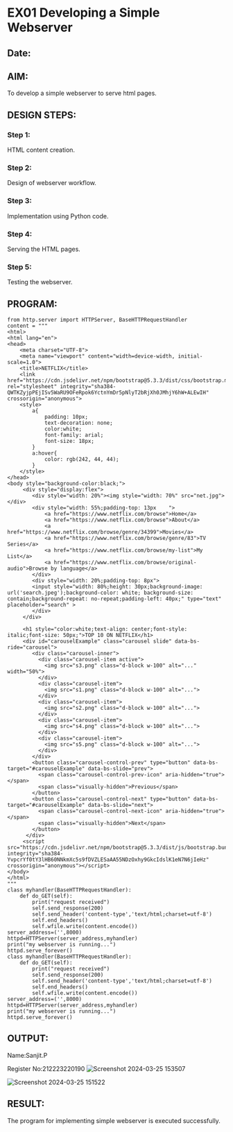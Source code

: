 # EX01 Developing a Simple Webserver
## Date:

## AIM:
To develop a simple webserver to serve html pages.

## DESIGN STEPS:
### Step 1: 
HTML content creation.

### Step 2:
Design of webserver workflow.

### Step 3:
Implementation using Python code.

### Step 4:
Serving the HTML pages.

### Step 5:
Testing the webserver.

## PROGRAM:
```
from http.server import HTTPServer, BaseHTTPRequestHandler
content = """
<html>
<html lang="en">
<head>
    <meta charset="UTF-8">
    <meta name="viewport" content="width=device-width, initial-scale=1.0">
    <title>NETFLIX</title>
    <link href="https://cdn.jsdelivr.net/npm/bootstrap@5.3.3/dist/css/bootstrap.min.css" rel="stylesheet" integrity="sha384-QWTKZyjpPEjISv5WaRU9OFeRpok6YctnYmDr5pNlyT2bRjXh0JMhjY6hW+ALEwIH" crossorigin="anonymous">
    <style>
        a{
            padding: 10px;
            text-decoration: none;
            color:white;
            font-family: arial;
            font-size: 18px;
        }
        a:hover{
            color: rgb(242, 44, 44);
        }   
    </style>
</head>
<body style="background-color:black;">
     <div style="display:flex">
        <div style="width: 20%"><img style="width: 70%" src="net.jpg"></div>
        <div style="width: 55%;padding-top: 13px    ">
            <a href="https://www.netflix.com/browse">Home</a>
            <a href="https://www.netflix.com/browse">About</a>
            <a href="https://www.netflix.com/browse/genre/34399">Movies</a>
            <a href="https://www.netflix.com/browse/genre/83">TV Series</a>
            <a href="https://www.netflix.com/browse/my-list">My List</a>
            <a href="https://www.netflix.com/browse/original-audio">Browse by language</a>
        </div>  
        <div style="width: 20%;padding-top: 8px">
        <input style="width: 80%;height: 30px;background-image: url('search.jpeg');background-color: white; background-size: contain;background-repeat: no-repeat;padding-left: 40px;" type="text" placeholder="search" >
        </div>
     </div>
     
     <h1 style="color:white;text-align: center;font-style: italic;font-size: 50px;">TOP 10 ON NETFLIX</h1>
     <div id="carouselExample" class="carousel slide" data-bs-ride="carousel">
        <div class="carousel-inner">
          <div class="carousel-item active">
            <img src="s3.png" class="d-block w-100" alt="..." width="50%">
          </div>
          <div class="carousel-item">
            <img src="s1.png" class="d-block w-100" alt="...">
          </div>
          <div class="carousel-item">
            <img src="s2.png" class="d-block w-100" alt="...">
          </div>
          <div class="carousel-item">
            <img src="s4.png" class="d-block w-100" alt="...">
          </div>
          <div class="carousel-item">
            <img src="s5.png" class="d-block w-100" alt="...">
          </div>
        </div>
        <button class="carousel-control-prev" type="button" data-bs-target="#carouselExample" data-bs-slide="prev">
          <span class="carousel-control-prev-icon" aria-hidden="true"></span>
          <span class="visually-hidden">Previous</span>
        </button>
        <button class="carousel-control-next" type="button" data-bs-target="#carouselExample" data-bs-slide="next">
          <span class="carousel-control-next-icon" aria-hidden="true"></span>
          <span class="visually-hidden">Next</span>
        </button>
      </div>
     <script src="https://cdn.jsdelivr.net/npm/bootstrap@5.3.3/dist/js/bootstrap.bundle.min.js" integrity="sha384-YvpcrYf0tY3lHB60NNkmXc5s9fDVZLESaAA55NDzOxhy9GkcIdslK1eN7N6jIeHz" crossorigin="anonymous"></script>  
</body>
</html>
"""
class myhandler(BaseHTTPRequestHandler):
    def do_GET(self):
        print("request received")
        self.send_response(200)
        self.send_header('content-type','text/html;charset=utf-8')
        self.end_headers()
        self.wfile.write(content.encode())
server_address=('',8000)
httpd=HTTPServer(server_address,myhandler)
print("my webserver is running...")
httpd.serve_forever()
class myhandler(BaseHTTPRequestHandler):
    def do_GET(self):
        print("request received")
        self.send_response(200)
        self.send_header('content-type','text/html;charset=utf-8')
        self.end_headers()
        self.wfile.write(content.encode())
server_address=('',8000)
httpd=HTTPServer(server_address,myhandler)
print("my webserver is running...")
httpd.serve_forever()
```

## OUTPUT:
Name:Sanjit.P

Register No:212223220190
![Screenshot 2024-03-25 153507](https://github.com/Sanjit2328/simplewebserver/assets/139331694/aa95dda5-718e-47ae-97d9-1178285e04e3)

![Screenshot 2024-03-25 151522](https://github.com/Sanjit2328/simplewebserver/assets/139331694/2a1b602f-953e-4576-a623-9f2346df2587)


## RESULT:
The program for implementing simple webserver is executed successfully.
